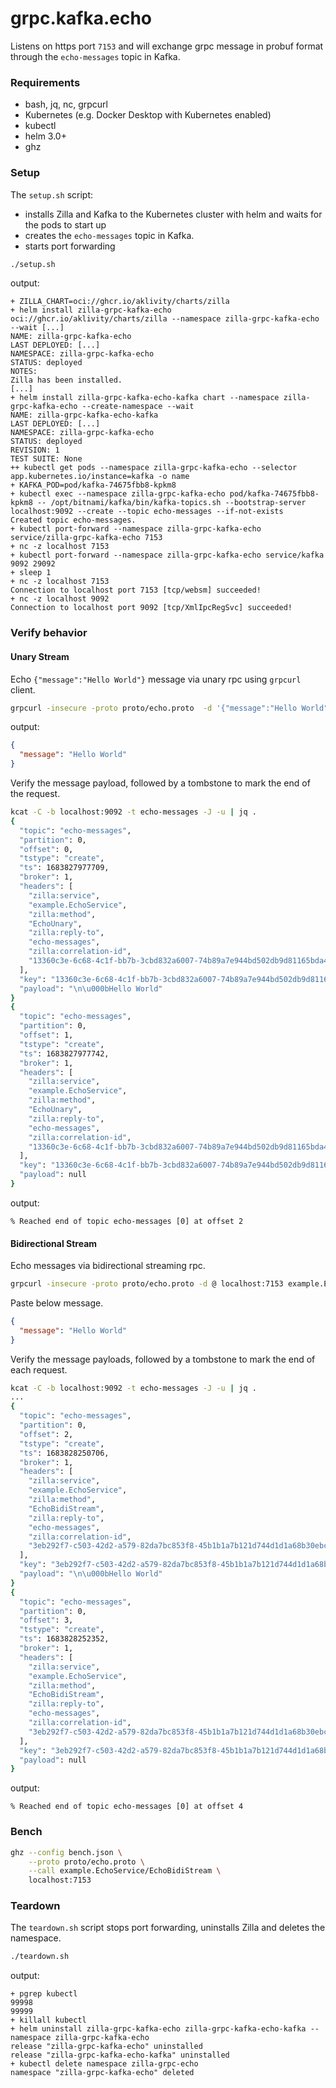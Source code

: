 # grpc.kafka.echo

Listens on https port `7153` and will exchange grpc message in probuf format through the `echo-messages` topic in Kafka.

### Requirements

- bash, jq, nc, grpcurl
- Kubernetes (e.g. Docker Desktop with Kubernetes enabled)
- kubectl
- helm 3.0+
- ghz

### Setup

The `setup.sh` script:

- installs Zilla and Kafka to the Kubernetes cluster with helm and waits for the pods to start up
- creates the `echo-messages` topic in Kafka.
- starts port forwarding

```bash
./setup.sh
```

output:

```text
+ ZILLA_CHART=oci://ghcr.io/aklivity/charts/zilla
+ helm install zilla-grpc-kafka-echo oci://ghcr.io/aklivity/charts/zilla --namespace zilla-grpc-kafka-echo --wait [...]
NAME: zilla-grpc-kafka-echo
LAST DEPLOYED: [...]
NAMESPACE: zilla-grpc-kafka-echo
STATUS: deployed
NOTES:
Zilla has been installed.
[...]
+ helm install zilla-grpc-kafka-echo-kafka chart --namespace zilla-grpc-kafka-echo --create-namespace --wait
NAME: zilla-grpc-kafka-echo-kafka
LAST DEPLOYED: [...]
NAMESPACE: zilla-grpc-kafka-echo
STATUS: deployed
REVISION: 1
TEST SUITE: None
++ kubectl get pods --namespace zilla-grpc-kafka-echo --selector app.kubernetes.io/instance=kafka -o name
+ KAFKA_POD=pod/kafka-74675fbb8-kpkm8
+ kubectl exec --namespace zilla-grpc-kafka-echo pod/kafka-74675fbb8-kpkm8 -- /opt/bitnami/kafka/bin/kafka-topics.sh --bootstrap-server localhost:9092 --create --topic echo-messages --if-not-exists
Created topic echo-messages.
+ kubectl port-forward --namespace zilla-grpc-kafka-echo service/zilla-grpc-kafka-echo 7153
+ nc -z localhost 7153
+ kubectl port-forward --namespace zilla-grpc-kafka-echo service/kafka 9092 29092
+ sleep 1
+ nc -z localhost 7153
Connection to localhost port 7153 [tcp/websm] succeeded!
+ nc -z localhost 9092
Connection to localhost port 9092 [tcp/XmlIpcRegSvc] succeeded!
```

### Verify behavior

#### Unary Stream

Echo `{"message":"Hello World"}` message via unary rpc using `grpcurl` client.

```bash
grpcurl -insecure -proto proto/echo.proto  -d '{"message":"Hello World"}' localhost:7153 example.EchoService.EchoUnary
```

output:

```json
{
  "message": "Hello World"
}
```

Verify the message payload, followed by a tombstone to mark the end of the request.

```bash
kcat -C -b localhost:9092 -t echo-messages -J -u | jq .
{
  "topic": "echo-messages",
  "partition": 0,
  "offset": 0,
  "tstype": "create",
  "ts": 1683827977709,
  "broker": 1,
  "headers": [
    "zilla:service",
    "example.EchoService",
    "zilla:method",
    "EchoUnary",
    "zilla:reply-to",
    "echo-messages",
    "zilla:correlation-id",
    "13360c3e-6c68-4c1f-bb7b-3cbd832a6007-74b89a7e944bd502db9d81165bda4983"
  ],
  "key": "13360c3e-6c68-4c1f-bb7b-3cbd832a6007-74b89a7e944bd502db9d81165bda4983",
  "payload": "\n\u000bHello World"
}
{
  "topic": "echo-messages",
  "partition": 0,
  "offset": 1,
  "tstype": "create",
  "ts": 1683827977742,
  "broker": 1,
  "headers": [
    "zilla:service",
    "example.EchoService",
    "zilla:method",
    "EchoUnary",
    "zilla:reply-to",
    "echo-messages",
    "zilla:correlation-id",
    "13360c3e-6c68-4c1f-bb7b-3cbd832a6007-74b89a7e944bd502db9d81165bda4983"
  ],
  "key": "13360c3e-6c68-4c1f-bb7b-3cbd832a6007-74b89a7e944bd502db9d81165bda4983",
  "payload": null
}
```

output:

```text
% Reached end of topic echo-messages [0] at offset 2
```

#### Bidirectional Stream

Echo messages via bidirectional streaming rpc.

```bash
grpcurl -insecure -proto proto/echo.proto -d @ localhost:7153 example.EchoService.EchoBidiStream
```

Paste below message.

```json
{
  "message": "Hello World"
}
```

Verify the message payloads, followed by a tombstone to mark the end of each request.

```bash
kcat -C -b localhost:9092 -t echo-messages -J -u | jq .
...
{
  "topic": "echo-messages",
  "partition": 0,
  "offset": 2,
  "tstype": "create",
  "ts": 1683828250706,
  "broker": 1,
  "headers": [
    "zilla:service",
    "example.EchoService",
    "zilla:method",
    "EchoBidiStream",
    "zilla:reply-to",
    "echo-messages",
    "zilla:correlation-id",
    "3eb292f7-c503-42d2-a579-82da7bc853f8-45b1b1a7b121d744d1d1a68b30ebc5ef"
  ],
  "key": "3eb292f7-c503-42d2-a579-82da7bc853f8-45b1b1a7b121d744d1d1a68b30ebc5ef",
  "payload": "\n\u000bHello World"
}
{
  "topic": "echo-messages",
  "partition": 0,
  "offset": 3,
  "tstype": "create",
  "ts": 1683828252352,
  "broker": 1,
  "headers": [
    "zilla:service",
    "example.EchoService",
    "zilla:method",
    "EchoBidiStream",
    "zilla:reply-to",
    "echo-messages",
    "zilla:correlation-id",
    "3eb292f7-c503-42d2-a579-82da7bc853f8-45b1b1a7b121d744d1d1a68b30ebc5ef"
  ],
  "key": "3eb292f7-c503-42d2-a579-82da7bc853f8-45b1b1a7b121d744d1d1a68b30ebc5ef",
  "payload": null
}
```

output:

```text
% Reached end of topic echo-messages [0] at offset 4
```

### Bench

```bash
ghz --config bench.json \
    --proto proto/echo.proto \
    --call example.EchoService/EchoBidiStream \
    localhost:7153
```

### Teardown

The `teardown.sh` script stops port forwarding, uninstalls Zilla and deletes the namespace.

```bash
./teardown.sh
```

output:

```text
+ pgrep kubectl
99998
99999
+ killall kubectl
+ helm uninstall zilla-grpc-kafka-echo zilla-grpc-kafka-echo-kafka --namespace zilla-grpc-kafka-echo
release "zilla-grpc-kafka-echo" uninstalled
release "zilla-grpc-kafka-echo-kafka" uninstalled
+ kubectl delete namespace zilla-grpc-echo
namespace "zilla-grpc-kafka-echo" deleted
```

